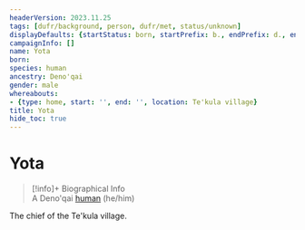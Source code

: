 ```yaml
---
headerVersion: 2023.11.25
tags: [dufr/background, person, dufr/met, status/unknown]
displayDefaults: {startStatus: born, startPrefix: b., endPrefix: d., endStatus: died}
campaignInfo: []
name: Yota
born:
species: human
ancestry: Deno'qai
gender: male
whereabouts:
- {type: home, start: '', end: '', location: Te'kula village}
title: Yota
hide_toc: true
---
```

# Yota
>[!info]+ Biographical Info  
> A Deno'qai [human](<../../species/humans/humans.md>) (he/him)  
>> 

The chief of the Te'kula village.